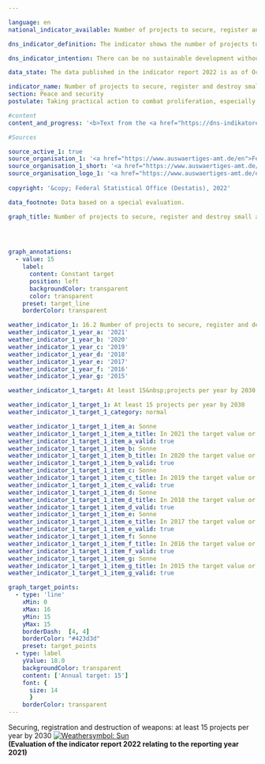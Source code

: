 ```yaml
---

language: en    
national_indicator_available: Number of projects to secure, register and destroy small arms and light weapons carried out by Germany in affected regions of the world    

dns_indicator_definition: The indicator shows the number of projects to secure, register and destroy small arms and light weapons (<abbr title="Small arms and light weapons">SALW</abbr>) carried out in Africa, Eastern and South-Eastern Europe, Latin America and Asia with German financial support.    

dns_indicator_intention: There can be no sustainable development without peace and no peace without sustainable development – as emphasised in the preamble to the 2030&nbsp;Agenda for Sustainable Development. With the measures covered by this indicator, Germany contributes to peacekeeping in a specific and tangible way. The goal is for Germany to carry out at least 15&nbsp;projects to secure, register and destroy <abbr title="Small arms and light weapons">SALW</abbr> each year.    

data_state: The data published in the indicator report 2022 is as of Oct 31 2022. The data shown on this platform is updated regularly, so that more current data may be available online than published in the <a href="https://dns-indikatoren.de/assets/publications/reports/en/2022.pdf">indicator report 2022</a>.    

indicator_name: Number of projects to secure, register and destroy small arms and light weapons carried out by Germany in affected regions of the world    
section: Peace and security    
postulate: Taking practical action to combat proliferation, especially of small arms    

#content     
content_and_progress: '<b>Text from the <a href="https://dns-indikatoren.de/assets/publications/reports/en/2021.pdf">Indicator Report 2021&nbsp;</a></b><br><br>The data for the indicator come from a special evaluation by the Federal Foreign Office. This special evaluation found that the number of projects run per year rose from 8&nbsp;in 2006&nbsp;to 31&nbsp;in 2019. According to the evaluation, the goal of Germany involving itself through at least 15&nbsp;projects annually was already achieved for the first time in 2012. With the exception of 2013, that target was also reached or even exceeded in the years that followed. The regional focuses of Germany’s involvement were in East and West Africa, the Western Balkans and Ukraine. Other projects were supported in Latin America and the Caribbean. It is possible that projects with run-times longer than one year were counted more than once.<br><br>The projects reported are not all financed exclusively by the Federal Foreign Office but may also receive third-party funds. The indicator therefore includes those projects only partially funded from the public purse. Notably, the number of projects carried out says nothing about their scale or their level of success. Clearly formulated and communicated criteria are essential, moreover, for a project to be unequivocally categorised as in line with the indicator’s aims. The German Government’s Annual Disarmament Report contains a list of projects with the objective of <abbr title="Small arms and light weapons">SALW</abbr> control, alongside their sources of funding. Their number differs from those reported for this indicator. One reason for this may be the particular focus of individual projects, which affects whether they are taken into account. This means that the indicator depicts more than the extent of state involvement in these projects.<br><br>In accordance with the guidelines on statistical reporting issued by its Development Assistance Committee, the Organisation for Economic Co-operation and Development (<abbr title="Organisation for Economic Co-operation and Development">OECD</abbr>) also publishes detailed figures on projects for reintegration and <abbr title="Small arms and light weapons">SALW</abbr> control (<abbr title="Creditor Reporting System">CRS</abbr> Purpose Code 15240). There are some discrepancies here too, which may arise from a project, though its objective is <abbr title="Small arms and light weapons">SALW</abbr> control, being part of a larger project with a focus which precludes its inclusion in this category.<br><br>If the indicator were based on the number of projects counted in the above-mentioned <abbr title="Organisation for Economic Co-operation and Development">OECD</abbr> category, the target of at least 15&nbsp;projects would have been reached in 2006&nbsp;and every year since 2016. The target value would not have been achieved in the intervening years. In 2019, the <abbr title="Organisation for Economic Co-operation and Development">OECD</abbr> counted 22&nbsp;projects. However, those projects also included measures for reintegrating former combatants from armed groups into society. Without such reintegration projects, the number of project exclusively or chiefly intended to combat <abbr title="Small arms and light weapons">SALW</abbr> would be lower.'    

#Sources    

source_active_1: true
source_organisation_1: '<a href="https://www.auswaertiges-amt.de/en">Federal Foreign Office</a>'
source_organisation_1_short: '<a href="https://www.auswaertiges-amt.de/en" target="_blank">Federal Foreign Office</a>'
source_organisation_logo_1: '<a href="https://www.auswaertiges-amt.de/en" target="_blank"><img src="https://dnsUpgradeEnvironment.github.io/dns-indicators/public/OrgImgEn/aa.png" alt="Federal Foreign Office" title=" Click here to visit the homepage of the organizationFederal Foreign Office" style="height:60px; width:148px; border: transparent"/></a>'
    
copyright: '&copy; Federal Statistical Office (Destatis), 2022'    

data_footnote: Data based on a special evaluation.    

graph_title: Number of projects to secure, register and destroy small arms and light weapons in affected regions of the world    

    


graph_annotations:
  - value: 15
    label:
      content: Constant target
      position: left
      backgroundColor: transparent
      color: transparent
    preset: target_line
    borderColor: transparent            

weather_indicator_1: 16.2 Number of projects to secure, register and destroy small arms and light weapons carried out by Germany in affected regions of the world
weather_indicator_1_year_a: '2021'
weather_indicator_1_year_b: '2020'
weather_indicator_1_year_c: '2019'
weather_indicator_1_year_d: '2018'
weather_indicator_1_year_e: '2017'
weather_indicator_1_year_f: '2016'
weather_indicator_1_year_g: '2015'

weather_indicator_1_target: At least 15&nbsp;projects per year by 2030

weather_indicator_1_target_1: At least 15 projects per year by 2030
weather_indicator_1_target_1_category: normal

weather_indicator_1_target_1_item_a: Sonne
weather_indicator_1_target_1_item_a_title: In 2021 the target value or a better value was achieved and the average change did not point in the direction of deterioration.
weather_indicator_1_target_1_item_a_valid: true
weather_indicator_1_target_1_item_b: Sonne
weather_indicator_1_target_1_item_b_title: In 2020 the target value or a better value was achieved and the average change did not point in the direction of deterioration.
weather_indicator_1_target_1_item_b_valid: true
weather_indicator_1_target_1_item_c: Sonne
weather_indicator_1_target_1_item_c_title: In 2019 the target value or a better value was achieved and the average change did not point in the direction of deterioration.
weather_indicator_1_target_1_item_c_valid: true
weather_indicator_1_target_1_item_d: Sonne
weather_indicator_1_target_1_item_d_title: In 2018 the target value or a better value was achieved and the average change did not point in the direction of deterioration.
weather_indicator_1_target_1_item_d_valid: true
weather_indicator_1_target_1_item_e: Sonne
weather_indicator_1_target_1_item_e_title: In 2017 the target value or a better value was achieved and the average change did not point in the direction of deterioration.
weather_indicator_1_target_1_item_e_valid: true
weather_indicator_1_target_1_item_f: Sonne
weather_indicator_1_target_1_item_f_title: In 2016 the target value or a better value was achieved and the average change did not point in the direction of deterioration.
weather_indicator_1_target_1_item_f_valid: true
weather_indicator_1_target_1_item_g: Sonne
weather_indicator_1_target_1_item_g_title: In 2015 the target value or a better value was achieved and the average change did not point in the direction of deterioration.
weather_indicator_1_target_1_item_g_valid: true    

graph_target_points:
  - type: 'line'
    xMin: 0
    xMax: 16
    yMin: 15
    yMax: 15
    borderDash:  [4, 4]
    borderColor: "#423d3d"
    preset: target_points
  - type: label
    yValue: 18.0
    backgroundColor: transparent
    content: ['Annual target: 15']
    font: {
      size: 14
      }
    borderColor: transparent    
---
```



<div>
  <div class="my-header">
    <label class="default">Securing, registration and destruction of weapons: at least 15&nbsp;projects per year by 2030
      <a href="https://dnsUpgradeEnvironment.github.io/dns-indicators/en/status"><img src="https://g205sdgs.github.io/sdg-indicators/public/Wettersymbole/Sonne.png" title="In 2021 the target value or a better value was achieved and the average change did not point in the direction of deterioration." alt="Weathersymbol: Sun"/>
      </a>
    </label>
  </div>
</div>
<div class="my-header-note">
  <label class="default"><b>(Evaluation of the indicator report 2022 relating to the reporting year 2021)
  </b></label>
</div>